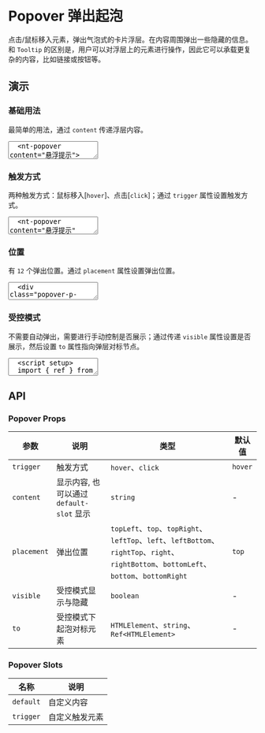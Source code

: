 # Popover 弹出起泡

点击/鼠标移入元素，弹出气泡式的卡片浮层。在内容周围弹出一些隐藏的信息。和 `Tooltip` 的区别是，用户可以对浮层上的元素进行操作，因此它可以承载更复杂的内容，比如链接或按钮等。

## 演示

<script setup>
  import { Popover, Button } from '../../src'
  import { ref } from 'vue'

  const show = ref(false)

  function toggleShow() {
    show.value = !show.value
  }

  function click1() {
    console.log('click1')
  }
</script>

### 基础用法

最简单的用法，通过 `content` 传递浮层内容。

<ClientOnly>
  <CodePreview>
  <textarea lang="vue-html">
  <nt-popover content="悬浮提示">
    <template #trigger>
      <span>悬浮</span>
    </template>
  </nt-popover>
  </textarea>
  <template #preview>
    <Popover content="悬浮提示">
      <template #trigger>
        <span>悬浮</span>
      </template>
    </Popover>
  </template>
  </CodePreview>
</ClientOnly>

### 触发方式

两种触发方式：鼠标移入[`hover`]、点击[`click`]；通过 `trigger` 属性设置触发方式。

<ClientOnly>
  <CodePreview>
  <textarea lang="vue-html">
  <nt-popover content="悬浮提示" trigger='hover'>
    <template #trigger>
      <nt-button>悬浮</nt-button>
    </template>
  </nt-popover>
  <nt-popover content="点击提示" trigger='click'>
    <template #trigger>
      <nt-button>点击</nt-button>
    </template>
  </nt-popover>
  </textarea>
  <template #preview>
    <Popover content="悬浮提示" trigger='hover'>
      <template #trigger>
        <Button>悬浮</Button>
      </template>
    </Popover>
    <Popover content="点击提示" trigger='click'>
      <template #trigger>
        <Button>点击</Button>
      </template>
    </Popover>
  </template>
  </CodePreview>
</ClientOnly>

### 位置

有 `12` 个弹出位置。通过 `placement` 属性设置弹出位置。

<ClientOnly>
  <CodePreview>
  <textarea lang="vue-html">
  <div class="popover-p-row">
    <nt-popover content="提示内容" placement="topLeft">
      <template #trigger>
        <nt-button>topLeft</nt-button>
      </template>
    </nt-popover>
    <nt-popover content="提示内容" placement="top">
      <template #trigger>
        <nt-button>top</nt-button>
      </template>
    </nt-popover>
    <nt-popover content="提示内容" placement="topRight">
      <template #trigger>
        <nt-button>topRight</nt-button>
      </template>
    </nt-popover>
  </div>
  <div class="popover-p-row">
    <nt-popover content="提示内容" placement="leftTop">
      <template #trigger>
        <nt-button>leftTop</nt-button>
      </template>
    </nt-popover>
    <nt-popover content="提示内容" placement="left">
      <template #trigger>
        <nt-button>left</nt-button>
      </template>
    </nt-popover>
    <nt-popover content="提示内容" placement="leftBottom">
      <template #trigger>
        <nt-button>leftBottom</nt-button>
      </template>
    </nt-popover>
  </div>
  <div class="popover-p-row">
    <nt-popover content="提示内容" placement="rightTop">
      <template #trigger>
        <nt-button>rightTop</nt-button>
      </template>
    </nt-popover>
    <nt-popover content="提示内容" placement="right">
      <template #trigger>
        <nt-button>right</nt-button>
      </template>
    </nt-popover>
    <nt-popover content="提示内容" placement="rightBottom">
      <template #trigger>
        <nt-button>rightBottom</nt-button>
      </template>
    </nt-popover>
  </div>
  <div class="popover-p-row">
    <nt-popover content="提示内容" placement="bottomLeft">
      <template #trigger>
        <nt-button>bottomLeft</nt-button>
      </template>
    </nt-popover>
    <nt-popover content="提示内容" placement="bottom">
      <template #trigger>
        <nt-button>bottom</nt-button>
      </template>
    </nt-popover>
    <nt-popover content="提示内容" placement="bottomRight">
      <template #trigger>
        <nt-button>bottomRight</nt-button>
      </template>
    </nt-popover>
  </div>
  </textarea>
  <template #preview>
    <div class="popover-p-row">
      <Popover content="提示内容" placement="topLeft">
        <template #trigger>
          <Button>topLeft</Button>
        </template>
      </Popover>
      <Popover content="提示内容" placement="top">
        <template #trigger>
          <Button>top</Button>
        </template>
      </Popover>
      <Popover content="提示内容" placement="topRight">
        <template #trigger>
          <Button>topRight</Button>
        </template>
      </Popover>
    </div>
    <div class="popover-p-row">
      <Popover content="提示内容" placement="leftTop">
        <template #trigger>
          <Button>leftTop</Button>
        </template>
      </Popover>
      <Popover content="提示内容" placement="left">
        <template #trigger>
          <Button>left</Button>
        </template>
      </Popover>
      <Popover content="提示内容" placement="leftBottom">
        <template #trigger>
          <Button>leftBottom</Button>
        </template>
      </Popover>
    </div>
    <div class="popover-p-row">
      <Popover content="提示内容" placement="rightTop">
        <template #trigger>
          <Button>rightTop</Button>
        </template>
      </Popover>
      <Popover content="提示内容" placement="right">
        <template #trigger>
          <Button>right</Button>
        </template>
      </Popover>
      <Popover content="提示内容" placement="rightBottom">
        <template #trigger>
          <Button>rightBottom</Button>
        </template>
      </Popover>
    </div>
    <div class="popover-p-row">
      <Popover content="提示内容" placement="bottomLeft">
        <template #trigger>
          <Button>bottomLeft</Button>
        </template>
      </Popover>
      <Popover content="提示内容" placement="bottom">
        <template #trigger>
          <Button>bottom</Button>
        </template>
      </Popover>
      <Popover content="提示内容" placement="bottomRight">
        <template #trigger>
          <Button>bottomRight</Button>
        </template>
      </Popover>
    </div>
  </template>
  </CodePreview>
</ClientOnly>

### 受控模式

不需要自动弹出，需要进行手动控制是否展示；通过传递 `visible` 属性设置是否展示，然后设置 `to` 属性指向弹层对标节点。

<ClientOnly>
  <CodePreview>
  <textarea lang="vue-html">
  <script setup>
  import { ref } from 'vue'
  const show = ref(false)
  function toggleShow() {
    show.value = !show.value
  }
  </script>
  <template>
    <span id="popoverTo">对标元素</span>
    <nt-button @click='toggleShow' class="ml-10">弹出/隐藏</nt-button>
    <nt-popover to="#popoverTo" content="提示内容" :visible="show"></nt-popover>
  </template>
  </textarea>
  <template #preview>
    <span id="popoverTo">对标元素</span>
    <Button @click='toggleShow' class="ml-10">弹出/隐藏</Button>
    <Popover to="#popoverTo" content="提示内容" :visible="show"></Popover>
  </template>
  </CodePreview>
</ClientOnly>

## API

### Popover Props

<!-- prettier-ignore -->
| 参数 | 说明 | 类型 | 默认值 |
| --- | --- | --- | --- |
| `trigger` | 触发方式 | `hover`、`click` | `hover` |
| `content` | 显示内容, 也可以通过 `default-slot` 显示 | `string` | - |
| `placement` | 弹出位置 | `topLeft`、`top`、`topRight`、`leftTop`、`left`、`leftBottom`、`rightTop`、`right`、`rightBottom`、`bottomLeft`、`bottom`、`bottomRight` | `top` |
| `visible` | 受控模式显示与隐藏 | `boolean` | - |
| `to` | 受控模式下起泡对标元素 | `HTMLElement`、`string`、`Ref<HTMLElement>` | - |

### Popover Slots

<!-- prettier-ignore -->
| 名称 | 说明 |
| --- | --- |
| `default` | 自定义内容 |
| `trigger` | 自定义触发元素 |
